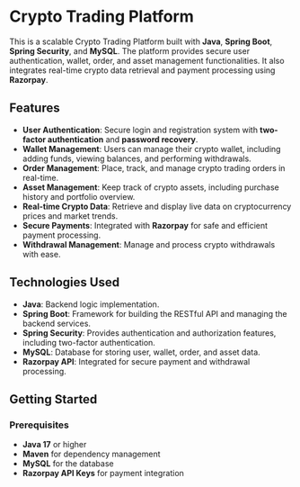 # Crypto Trading Platform

This is a scalable Crypto Trading Platform built with **Java**, **Spring Boot**, **Spring Security**, and **MySQL**. The platform provides secure user authentication, wallet, order, and asset management functionalities. It also integrates real-time crypto data retrieval and payment processing using **Razorpay**.

## Features

- **User Authentication**: Secure login and registration system with **two-factor authentication** and **password recovery**.
- **Wallet Management**: Users can manage their crypto wallet, including adding funds, viewing balances, and performing withdrawals.
- **Order Management**: Place, track, and manage crypto trading orders in real-time.
- **Asset Management**: Keep track of crypto assets, including purchase history and portfolio overview.
- **Real-time Crypto Data**: Retrieve and display live data on cryptocurrency prices and market trends.
- **Secure Payments**: Integrated with **Razorpay** for safe and efficient payment processing.
- **Withdrawal Management**: Manage and process crypto withdrawals with ease.

## Technologies Used

- **Java**: Backend logic implementation.
- **Spring Boot**: Framework for building the RESTful API and managing the backend services.
- **Spring Security**: Provides authentication and authorization features, including two-factor authentication.
- **MySQL**: Database for storing user, wallet, order, and asset data.
- **Razorpay API**: Integrated for secure payment and withdrawal processing.

## Getting Started

### Prerequisites

- **Java 17** or higher
- **Maven** for dependency management
- **MySQL** for the database
- **Razorpay API Keys** for payment integration
